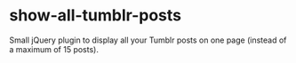 show-all-tumblr-posts
=====================

Small jQuery plugin to display all your Tumblr posts on one page (instead of a maximum of 15 posts).
